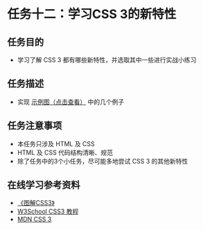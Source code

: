 # 任务十二：学习CSS 3的新特性

## 任务目的

  * 学习了解 CSS 3 都有哪些新特性，并选取其中一些进行实战小练习

## 任务描述
  * 实现 [示例图（点击查看）](http://7xrp04.com1.z0.glb.clouddn.com/task_1_12_1.jpg) 中的几个例子

## 任务注意事项

  * 本任务只涉及 HTML 及 CSS
  * HTML 及 CSS 代码结构清晰、规范
  * 除了任务中的3个小任务，尽可能多地尝试 CSS 3 的其他新特性

## 在线学习参考资料

  * [《图解CSS3》](https://book.douban.com/subject/25920727/)
  * [W3School CSS3 教程](http://www.w3school.com.cn/css3/index.asp)
  * [MDN CSS 3](https://developer.mozilla.org/zh-CN/docs/Web/CSS/CSS3)
